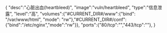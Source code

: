 {
    "desc":"心脏出血(heartbleed)",
    "image":"vuln/heartbleed",
    "type":"信息泄露",
    "level":"高",
    "volumes":{"#CURRENT_DIR#/www":{"bind": "/var/www/html", "mode": "rw"},"#CURRENT_DIR#/conf":{"bind":"/etc/nginx","mode":"rw"}},
    "ports":{"80/tcp":"","443/tcp":""},
}
